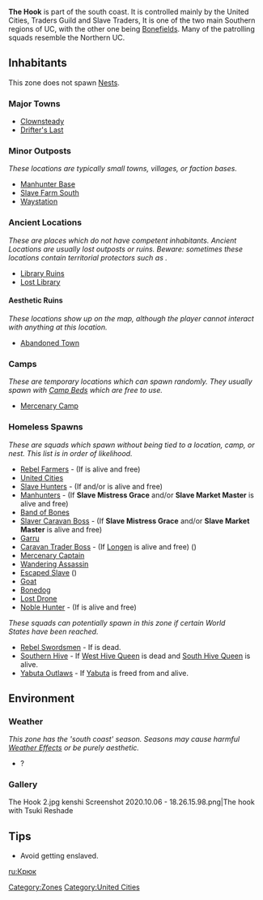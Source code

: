 **The Hook** is part of the south coast. It is controlled mainly by the
United Cities, Traders Guild and Slave Traders, It is one of the two
main Southern regions of UC, with the other one being
[Bonefields](Bonefields.md "wikilink"). Many of the patrolling squads
resemble the Northern UC.

## Inhabitants

This zone does not spawn [Nests](Nest.md "wikilink").

### Major Towns

- [Clownsteady](Clownsteady.md "wikilink")
- [Drifter's Last](Drifter's_Last.md "wikilink")

### Minor Outposts

*These locations are typically small towns, villages, or faction bases.*

- [Manhunter Base](Manhunter_Base.md "wikilink")
- [Slave Farm South](Slave_Farm_South.md "wikilink")
- [Waystation](Waystation_(The_Hook).md "wikilink")

### Ancient Locations

*These are places which do not have competent inhabitants. Ancient
Locations are usually lost outposts or ruins. Beware: sometimes these
locations contain territorial protectors such as [](Security_Spider.md).*

- [Library Ruins](Library_Ruins.md "wikilink")
- [Lost Library](Lost_Library.md "wikilink")

#### Aesthetic Ruins

*These locations show up on the map, although the player cannot interact
with anything at this location.*

- [Abandoned Town](Abandoned_Town.md "wikilink")

### Camps

*These are temporary locations which can spawn randomly. They usually
spawn with [Camp Beds](Camp_Bed.md "wikilink") which are free to use.*

- [Mercenary Camp](Mercenary_Camp.md "wikilink")

### Homeless Spawns

*These are squads which spawn without being tied to a location, camp, or
nest. This list is in order of likelihood.*

- [Rebel Farmers](Rebel_Farmers.md "wikilink") - (If [](Lady_Merin.md) is alive and free)
- [United Cities](03%20-%20Projects%20&%20Wikis/Kenshi/Kenshi%20Wiki/Kenshi%20Wiki%20Template/United_Cities.md "wikilink")
- [Slave Hunters](Slave_Hunters.md "wikilink") - (If [](Slave_Mistress_Grace.md) and/or [](Slave_Market_Master.md) is alive and free)
- [Manhunters](Manhunters.md "wikilink") - (If **Slave Mistress Grace**
  and/or **Slave Market Master** is alive and free)
- [Band of Bones](03%20-%20Projects%20&%20Wikis/Kenshi/Kenshi%20Wiki/Kenshi%20Wiki%20Template/Band_of_Bones.md "wikilink")
- [Slaver Caravan Boss](Slaver_Caravan_Boss.md "wikilink") - (If **Slave
  Mistress Grace** and/or **Slave Market Master** is alive and free)
- [Garru](Garru.md "wikilink")
- [Caravan Trader Boss](Caravan_Trader_Boss.md "wikilink") - (If
  [Longen](Longen.md "wikilink") is alive and free) ([](Traders_Guild.md))
- [Mercenary Captain](Mercenary_Captain.md "wikilink")
- [Wandering Assassin](Wandering_Assassin.md "wikilink")
- [Escaped Slave](Escaped_Slave.md "wikilink") ([](03%20-%20Projects%20&%20Wikis/Kenshi/Kenshi%20Wiki/Kenshi%20Wiki%20Template/Empire_Peasants.md))
- [Goat](Goat.md "wikilink")
- [Bonedog](Bonedog.md "wikilink")
- [Lost Drone](Lost_Drone.md "wikilink")
- [Noble Hunter](Noble_Hunter.md "wikilink") - (If [](Emperor_Tengu.md) is alive and free)

*These squads can potentially spawn in this zone if certain World
States have been reached.*

- [Rebel Swordsmen](03%20-%20Projects%20&%20Wikis/Kenshi/Kenshi%20Wiki/Kenshi%20Wiki%20Template/Rebel_Swordsmen.md "wikilink") - If [](Lady_Merin.md) is dead.
- [Southern Hive](03%20-%20Projects%20&%20Wikis/Kenshi/Kenshi%20Wiki/Kenshi%20Wiki%20Template/Southern_Hive.md "wikilink") - If [West Hive
  Queen](https://kenshi.fandom.com/wiki/The_Queen) is dead and [South
  Hive Queen](https://kenshi.fandom.com/wiki/Queen_of_the_South) is
  alive.
- [Yabuta Outlaws](03%20-%20Projects%20&%20Wikis/Kenshi/Kenshi%20Wiki/Kenshi%20Wiki%20Template/Yabuta_Outlaws.md "wikilink") - If
  [Yabuta](Yabuta_of_the_Sands.md "wikilink") is freed from [](Tengu's_Vault.md) and alive.

## Environment

### Weather

*This zone has the 'south coast' season. Seasons may cause harmful
[Weather Effects](Weather_Effects.md "wikilink") or be purely aesthetic.*

- ?

### Gallery

The Hook 2.jpg kenshi Screenshot 2020.10.06 - 18.26.15.98.png\|The hook
with Tsuki Reshade

## Tips

- Avoid getting enslaved.

[ru:Крюк](ru:Крюк "wikilink")

[Category:Zones](Category:Zones "wikilink") [Category:United
Cities](Category:United_Cities "wikilink")
